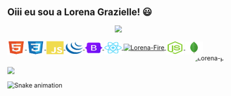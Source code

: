 ## Oiii eu sou a Lorena Grazielle! 😃

<div align="center">
  <a href="https://github.com/lorenagrazy">
  <img height="200em" src="https://github-readme-stats.vercel.app/api?username=lorenagrazy&show_icons=true&theme=dracula&include_all_commits=true&count_private=true"/>
  
 
<div align="left" style="display: inline_block" margin="0" pading="0"><br>
  <img align="center" alt="Lorena-HTML" height="30" width="40" src="https://raw.githubusercontent.com/devicons/devicon/master/icons/html5/html5-original.svg">
  <img align="center" alt="Lorena-CSS" height="30" width="40" src="https://raw.githubusercontent.com/devicons/devicon/master/icons/css3/css3-original.svg">
  <img align="center" alt="Lorena-Js" height="30" width="40" src="https://raw.githubusercontent.com/devicons/devicon/master/icons/javascript/javascript-plain.svg">
  <img align="center" alt="Lorena-Jquery" height="30" width="40" src="https://raw.githubusercontent.com/devicons/devicon/master/icons/jquery/jquery-plain.svg">
  <img align="center" alt="Lorena-Boot" height="30" width="40" src="https://raw.githubusercontent.com/devicons/devicon/master/icons/bootstrap/bootstrap-original.svg">
  <img align="center" alt="Lorena-React" height="30" width="40" src="https://raw.githubusercontent.com/devicons/devicon/master/icons/react/react-original.svg">
  <img align="center" alt="Lorena-Fire" height="30" width="40" src="https://firebase.google.com/static/downloads/brand-guidelines/SVG/logo-logomark.svg">
  <img align="center" alt="Lorena-NodeJs" height="30" width="40" src="https://raw.githubusercontent.com/devicons/devicon/master/icons/nodejs/nodejs-original.svg">
  <img align="center" alt="Lorena-MongoDB" height="30" width="40" src="https://raw.githubusercontent.com/devicons/devicon/master/icons/mongodb/mongodb-original.svg">
  
  <img align="right" alt="Lorena-pic" height="190" style="border-radius:50px;" src="https://i.giphy.com/media/S3PBXqHjKL9GZhK2Yv/giphy.webp">
</div>
  
  ##
    
<div align="left"> 
 
  <a href="https://www.linkedin.com/in/lorena-silva-020721121/" target="_blank"><img src="https://img.shields.io/badge/-LinkedIn-%230077B5?style=for-the-badge&logo=linkedin&logoColor=white" target="_blank"></a> 
 
  ![Snake animation](https://github.com/lorenagrazy/lorenagrazy/blob/output/github-contribution-grid-snake.svg)
